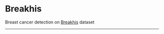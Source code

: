 # Breakhis
Breast cancer detection on <a href="https://www.kaggle.com/ambarish/breakhis">Breakhis</a> dataset<hr>
